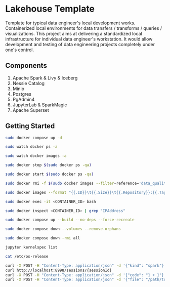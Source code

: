# Lakehouse Template

Template for typical data engineer's local development works. Containerized local environments for data transfers / transforms / queries / visualizations. This project aims at delivering a standardized local infrastructure for individual data engineer's workstation. It would allow development and testing of data engineering projects completely under one's control.

## Components

1. Apache Spark & Livy & Iceberg
2. Nessie Catalog
3. Minio
4. Postgres
5. PgAdmin4
6. JupyterLab & SparkMagic
7. Apache Superset

## Getting Started

```bash
sudo docker compose up -d

sudo watch docker ps -a

sudo watch docker images -a

sudo docker stop $(sudo docker ps -qa)

sudo docker start $(sudo docker ps -qa)

sudo docker rmi -f $(sudo docker images --filter=reference='data_quality_in_*' -qa)

sudo docker images --format "{{.ID}}\t{{.Size}}\t{{.Repository}}:{{.Tag}}" | sort -k 2 -h

sudo docker exec -it <CONTAINER_ID> bash

sudo docker inspect <CONTAINER_ID> | grep "IPAddress"

sudo docker compose up --build --no-deps --force-recreate

sudo docker compose down --volumes --remove-orphans

sudo docker compose down -rmi all

jupyter kernelspec list

cat /etc/os-release

curl -X POST -H "Content-Type: application/json" -d '{"kind": "spark"}' http://localhost:8998/sessions
curl http://localhost:8998/sessions/{sessionId}
curl -X POST -H "Content-Type: application/json" -d '{"code": "1 + 1"}' http://localhost:8998/sessions/{sessionId}/statements
curl -X POST -H "Content-Type: application/json" -d '{"file": "/path/to/your/spark_app.jar", "className": "com.example.MySparkApp"}' http://localhost:8998/batches
```
